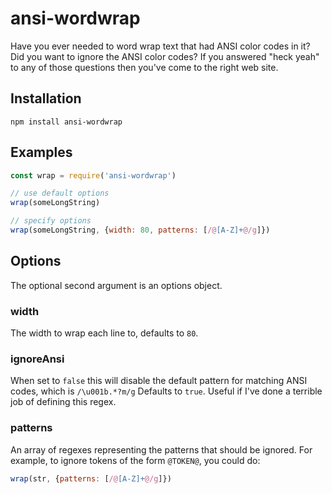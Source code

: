 # ansi-wordwrap
Have you ever needed to word wrap text that had ANSI color codes in it? Did you want to ignore the ANSI color codes? If you answered "heck yeah" to any of those questions then you've come to the right web site.

## Installation
`npm install ansi-wordwrap`

## Examples
```javascript
const wrap = require('ansi-wordwrap')

// use default options
wrap(someLongString)

// specify options
wrap(someLongString, {width: 80, patterns: [/@[A-Z]+@/g]})
```

## Options
The optional second argument is an options object.

### width
The width to wrap each line to, defaults to `80`.

### ignoreAnsi
When set to `false` this will disable the default pattern for matching ANSI codes, which is `/\u001b.*?m/g`  Defaults to `true`.  Useful if I've done a terrible job of defining this regex.

### patterns
An array of regexes representing the patterns that should be ignored.  For example, to ignore tokens of the form `@TOKEN@`, you could do:

```javascript
wrap(str, {patterns: [/@[A-Z]+@/g]})
```
